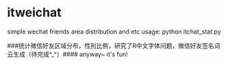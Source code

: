# itweichat

simple wechat friends area distribution and etc
usage:
python itchat_stat.py


###统计微信好友区域分布，性别比例，研究了R中文字体问题，微信好友签名词云生成（待完成^_^）####
anyway~ it's fun!
